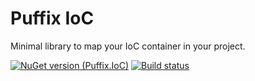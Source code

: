 # Puffix IoC

Minimal library to map your IoC container in your project.

[![NuGet version (Puffix.IoC)](https://img.shields.io/nuget/v/Puffix.IoC.svg?style=flat-square)](https://www.nuget.org/packages/Puffix.IoC/)
[![Build status](https://github.com/EhRom/Puffix.IoC/workflows/.NET%20Core/badge.svg)](https://github.com/EhRom/Puffix.IoC/actions?query=workflow%3A%22.NET+Core%22)
